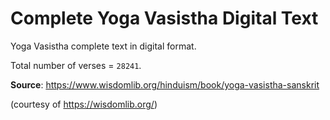 # Complete Yoga Vasistha Digital Text

Yoga Vasistha complete text in digital format.

Total number of verses = `28241`.

**Source**: https://www.wisdomlib.org/hinduism/book/yoga-vasistha-sanskrit

(courtesy of https://wisdomlib.org/)



